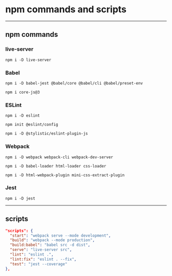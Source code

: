 # npm commands and scripts

---

## npm commands

### live-server

```
npm i -D live-server
```

### Babel

```
npm i -D babel-jest @babel/core @babel/cli @babel/preset-env
```

```
npm i core-js@3
```

### ESLint

```
npm i -D eslint
```

```
npm init @eslint/config
```

```
npm i -D @stylistic/eslint-plugin-js
```

### Webpack

```
npm i -D webpack webpack-cli webpack-dev-server
```

```
npm i -D babel-loader html-loader css-loader
```

```
npm i -D html-webpack-plugin mini-css-extract-plugin
```

### Jest

```
npm i -D jest
```
---

## scripts

```json
"scripts": {
  "start": "webpack serve --mode development",
  "build": "webpack --mode production",
  "build:babel": "babel src -d dist",
  "serve": "live-server src",
  "lint": "eslint .",
  "lint:fix": "eslint . --fix",
  "test": "jest --coverage"
},
```